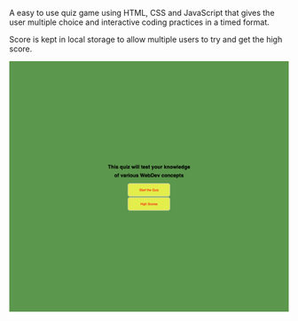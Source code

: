 A easy to use quiz game using HTML, CSS and JavaScript that gives the user multiple choice and interactive coding practices in a timed format.

Score is kept in local storage to allow multiple users to try and get the high score.

![Getting Started](screenshot.png)

